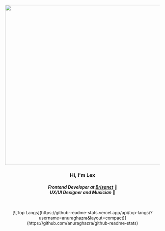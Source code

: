 <p align="center">
  <img src="https://31.media.tumblr.com/e75a543e8951d83f8c34e190c0e11e21/tumblr_mp4tjzHQtc1re9sg9o1_500.gif" width="520px"/>
</p>

<h3 align="center">
  <b>Hi, I'm Lex</b>
</h3>

<h4 align="center">
  <i>Frontend Developer at <a href="https://www.brisanet.com.br/" target="_blank">Brisanet</a> </i> 🏢 <br>
  <i>UX/UI Designer and Musician  </i> 🎨
</h4>
<br>

<p align="center">
  [![Top Langs](https://github-readme-stats.vercel.app/api/top-langs/?username=anuraghazra&layout=compact)](https://github.com/anuraghazra/github-readme-stats)
</p
